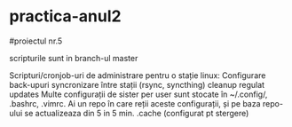 # practica-anul2
#proiectul nr.5

scripturile sunt in branch-ul master

Scripturi/cronjob-uri de administrare pentru o stație linux:
Configurare back-upuri
syncronizare între stații (rsync, syncthing)
cleanup regulat
updates
	Multe configurații de sister per user sunt stocate în ~/.config/, .bashrc, .vimrc. Ai un repo în care reții aceste configurații, și pe baza repo-ului se actualizeaza din 5 in 5 min.
.cache (configurat pt stergere) 
